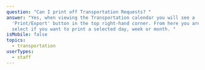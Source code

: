 ```yaml
---
question: "Can I print off Transportation Requests? "
answer: "Yes, when viewing the Transportation calendar you will see a
  'Print/Export' button in the top right-hand corner. From here you are able to
  select if you want to print a selected day, week or month. "
isMobile: false
topics:
  - transportation
userTypes:
  - staff
---
```

